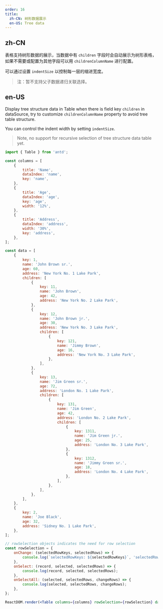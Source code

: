 ```yaml
---
order: 16
title:
  zh-CN: 树形数据展示
  en-US: Tree data
---
```


## zh-CN

表格支持树形数据的展示，当数据中有 `children` 字段时会自动展示为树形表格，如果不需要或配置为其他字段可以用 `childrenColumnName` 进行配置。

可以通过设置 `indentSize` 以控制每一层的缩进宽度。

> 注：暂不支持父子数据递归关联选择。

## en-US

Display tree structure data in Table when there is field key `children` in dataSource, try to customize `childrenColumnName` property to avoid tree table structure.

You can control the indent width by setting `indentSize`.

> Note, no support for recursive selection of tree structure data table yet.

```jsx
import { Table } from 'antd';

const columns = [
	{
		title: 'Name',
		dataIndex: 'name',
		key: 'name',
	},
	{
		title: 'Age',
		dataIndex: 'age',
		key: 'age',
		width: '12%',
	},
	{
		title: 'Address',
		dataIndex: 'address',
		width: '30%',
		key: 'address',
	},
];

const data = [
	{
		key: 1,
		name: 'John Brown sr.',
		age: 60,
		address: 'New York No. 1 Lake Park',
		children: [
			{
				key: 11,
				name: 'John Brown',
				age: 42,
				address: 'New York No. 2 Lake Park',
			},
			{
				key: 12,
				name: 'John Brown jr.',
				age: 30,
				address: 'New York No. 3 Lake Park',
				children: [
					{
						key: 121,
						name: 'Jimmy Brown',
						age: 16,
						address: 'New York No. 3 Lake Park',
					},
				],
			},
			{
				key: 13,
				name: 'Jim Green sr.',
				age: 72,
				address: 'London No. 1 Lake Park',
				children: [
					{
						key: 131,
						name: 'Jim Green',
						age: 42,
						address: 'London No. 2 Lake Park',
						children: [
							{
								key: 1311,
								name: 'Jim Green jr.',
								age: 25,
								address: 'London No. 3 Lake Park',
							},
							{
								key: 1312,
								name: 'Jimmy Green sr.',
								age: 18,
								address: 'London No. 4 Lake Park',
							},
						],
					},
				],
			},
		],
	},
	{
		key: 2,
		name: 'Joe Black',
		age: 32,
		address: 'Sidney No. 1 Lake Park',
	},
];

// rowSelection objects indicates the need for row selection
const rowSelection = {
	onChange: (selectedRowKeys, selectedRows) => {
		console.log(`selectedRowKeys: ${selectedRowKeys}`, 'selectedRows: ', selectedRows);
	},
	onSelect: (record, selected, selectedRows) => {
		console.log(record, selected, selectedRows);
	},
	onSelectAll: (selected, selectedRows, changeRows) => {
		console.log(selected, selectedRows, changeRows);
	},
};

ReactDOM.render(<Table columns={columns} rowSelection={rowSelection} dataSource={data} />, mountNode);
```
